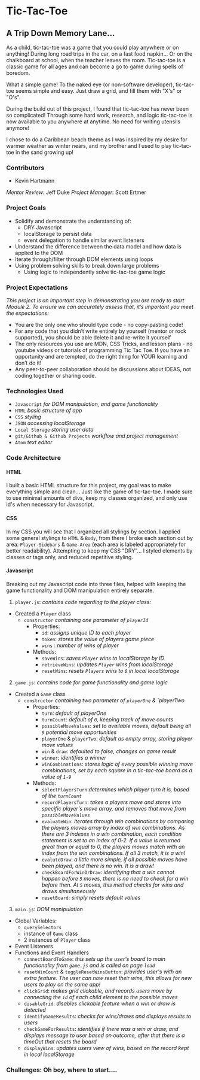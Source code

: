 # Tic-Tac-Toe

## A Trip Down Memory Lane...
  As a child, tic-tac-toe was a game that you could play anywhere or on anything! During long road trips in the car, on a fast food napkin... Or on the chalkboard at school, when the teacher leaves the room. Tic-tac-toe is a classic game for all ages and can become a go to game during spells of boredom.

  What a simple game! To the naked eye (or non-software developer), tic-tac-toe seems simple and easy. Just draw a grid, and fill them with "X's" or "O's".

  During the build out of this project, I found that tic-tac-toe has never been so complicated! Through some hard work, research, and logic tic-tac-toe is now available to you anywhere at anytime. No need for writing utensils anymore!

  I chose to do a Caribbean beach theme as I was inspired by my desire for warmer weather as winter nears, and my brother and I used to play tic-tac-toe in the sand growing up!

### Contributors
  - Kevin Hartmann

  _Mentor Review:_ Jeff Duke
  _Project Manager:_ Scott Ertmer


### Project Goals
- Solidify and demonstrate the understanding of:
  - DRY Javascript
  - localStorage to persist data
  - event delegation to handle similar event listeners
- Understand the difference between the data model and how data is applied to the DOM
- Iterate through/filter through DOM elements using loops
- Using problem solving skills to break down large problems
  - Using logic to independently solve tic-tac-toe game logic

### Project Expectations
_This project is an important step in demonstrating you are ready to start Module 2. To ensure we can accurately assess that, it’s important you meet the expectations:_

- You are the only one who should type code - no copy-pasting code!
- For any code that you didn’t write entirely by yourself (mentor or rock supported), you should be able delete it and re-write it yourself
- The only resources you use are MDN, CSS Tricks, and lesson plans - no youtube videos or tutorials of programming Tic Tac Toe. If you have an opportunity and are tempted, do the right thing for YOUR learning and don’t do it!
- Any peer-to-peer collaboration should be discussions about IDEAS, not coding together or sharing code.

### Technologies Used
- `Javascript` _for DOM manipulation, and game functionality_
- `HTML` _basic structure of app_
- `CSS` _styling_
- `JSON` _accessing localStorage_
- `Local Storage` _storing user data_
- `git/Github & Github Projects` _workflow and project management_
- `Atom` _text editor_

### Code Architecture
#### HTML
I built a basic HTML structure for this project, my goal was to make everything simple and clean... Just like the game of tic-tac-toe. I made sure to use minimal amounts of divs, keep my classes organized, and only use id's when necessary for Javascript.
#### CSS
In my CSS you will see that I organized all stylings by section. I applied some general stylings to `HTML` & `Body`, from there I broke each section out by area: `Player-Sidebars` & `Game-Area` (each area is labeled appropriately for better readability). Attempting to keep my CSS "DRY"... I styled elements by classes or tags only, and reduced repetitive styling.
#### Javascript
Breaking out my Javascript code into three files, helped with keeping the game functionality and DOM manipulation entirely separate.

1) `player.js`: _contains code regarding to the player class:_
  - Created a `Player` class
      - `constructor` _containing one parameter of `playerId`_
          - Properties:
            - `id`: _assigns unique ID to each player_
            - `token`: _stores the value of players game piece_
            - `wins` : _number of wins of player_  
          - Methods:
            - `saveWins`: _saves `Player` wins to localStorage by ID_
            - `retrieveWins`: _updates `Player` wins from localStorage_
            - `resetWins`: _resets `Players` wins to `0` in local localStorage_
2) `game.js`: _contains code for game functionality and game logic_
  - Created a `Game` class
    - `constructor` _containing two parameter of `playerOne` & `playerTwo_
        - Properties:
          - `turn`: _default of playerOne_
          - `turnCount`: _default of `0`, keeping track of move counts_
          - `possibleMoveValues`: _set to available moves, default being all `9` potential move opportunities_
          - `playerOne` & `playerTwo`: _default as empty array, storing player move values_
          - `win` & `draw`: _defaulted to false, changes on game result_
          - `winner`: _identifies a winner_
          - `winCombinations`: _stores logic of every possible winning move combinations, set by each square in a tic-tac-toe board as a value of `1-9`_
        - Methods:
          - `selectPlayersTurn`:_determines which player turn it is, based of the `turnCount`_
          - `recordPlayersTurn`: _takes a players move and stores into specific player's move array, and removes that move from  `possibleMoveValues`_
          - `evaluateWin`: _iterates through win combinations by comparing the players moves array by index of win combinations. As there are 3 indexes in a win combination, each condition statement is set to an index of 0-2. If a value is returned great than or equal to 0, the players moves match with an index from the win combinations. If all 3 match, it is a win!_
          - `evaluteDraw`: _a little more simple, if all possible moves have been played, and there is no win. It is a draw!_
          - `checkBoardForWinOrDraw`: _identifying that a win cannot happen before `5` moves, there is no need to check for a win before then. At `5` moves, this method checks for wins and draws simultaneously_
          - `resetBoard`: _simply resets default values_
3) `main.js`: _DOM manipulation_
  - Global Variables:
    - `querySelectors`
    - instance of `Game` class
    - 2 instances of `Player` class
  - Event Listeners
  - Functions and Event Handlers
    - `connectBoardToGame`: _this sets up the user's board to main functionality from `game.js` and is called on page `load`_
    - `resetWinCount` & `toggleResetWinsButton`: _provides user's with an extra feature. The user can now reset their wins, this allows for new users to play on the same app!_
    - `clickGrid`: _makes grid clickable, and records users move by connecting the `id` of each child element to the possible moves_
    - `disableGrid`: _disables clickable feature when a win or draw is detected_
    - `identifyGameResults`: _checks for wins/draws and displays results to users_
    - `checkGameForResults`: _identifies if there was a win or draw, and displays message to user based on outcome, after that there is a timeOut that resets the board_
    - `displayWins`: _updates users view of wins, based on the record kept in local localStorage_

### Challenges: Oh boy, where to start....
